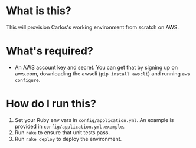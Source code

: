 What is this?
=============

This will provision Carlos's working environment from scratch on AWS.

What's required?
================

* An AWS account key and secret. You can get that by signing up on aws.com, downloading the awscli (`pip install awscli`) and running `aws configure`.

How do I run this?
==================

1. Set your Ruby env vars in `config/application.yml`. An example is provided in `config/application.yml.example`.
2. Run `rake` to ensure that unit tests pass.
3. Run `rake deploy` to deploy the environment.
